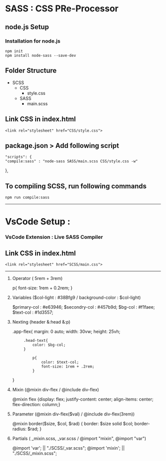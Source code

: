 # SASS : CSS PRe-Processor

## node.js Setup

### Installation for node.js
    npm init  
    npm install node-sass --save-dev

## Folder Structure
   + SCSS 
     + CSS
        - style.css
     + SASS
        - main.scss

## Link CSS in index.html
    <link rel="stylesheet" href="CSS/style.css">

## package.json > Add following script
    "scripts": {
    "compile:sass" : "node-sass SASS/main.scss CSS/style.css -w" 
  },


## To compiling SCSS, run following commands
    npm run compile:sass

---

# VsCode Setup :
### VsCode Extension : Live SASS Compiler
## Link CSS in index.html
    <link rel="stylesheet" href="SCSS/main.css">

---


1. Operator  ( 5rem + 3rem)  
    
    p{
        font-size: 1rem + 0.2rem;
    }
   

2. Variables ($col-light : #38Bfg9 / background-color : $col-light)
    
    $primary-col : #e63946;
    $secondry-col : #457b9d;
    $bg-col : #f1faee;
    $text-col : #1d3557;

3. Nexting (header &:head &:p)

    .app-flex{
        margin: 0 auto;
        width: 30vw;
        height: 25vh;
        
            .head-text{
                color: $bg-col;
            }

                p{
                    color: $text-col;
                    font-size: 1rem + .2rem;
                }
    }

4. Mixin (@mixin div-flex  /  @include div-flex)

    @mixin flex {display: flex;
    justify-content: center;
    align-items: center;
    flex-direction: column;}

5. Parameter (@mixin div-flex($val)  /  @include div-flex(3rem))

    @mixin border($size, $col, $rad) {
        border: $size solid $col;
        border-radius: $rad;
    }

6. Partials ( _mixin.scss, _var.scss / @import "mixin", @import "var")

    @import 'var';    || "./SCSS/_var.scss";
    @import 'mixin';  || "./SCSS/_mixin.scss";


